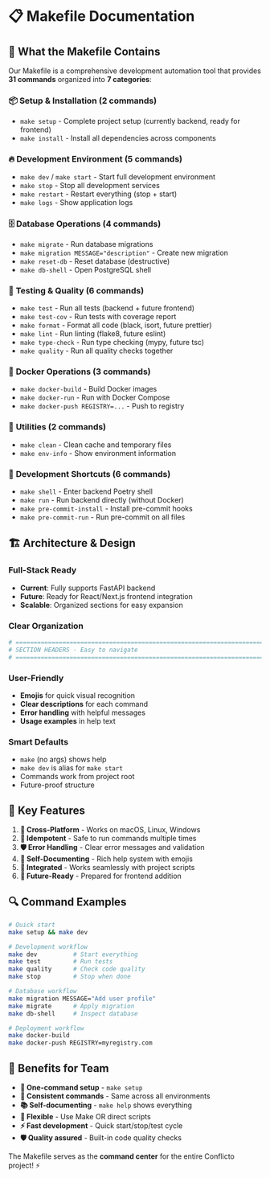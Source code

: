 # 📋 Makefile Documentation

## 🎯 What the Makefile Contains

Our Makefile is a comprehensive development automation tool that provides **31 commands** organized into **7 categories**:

### 📦 **Setup & Installation (2 commands)**
- `make setup` - Complete project setup (currently backend, ready for frontend)
- `make install` - Install all dependencies across components

### 🔥 **Development Environment (5 commands)**
- `make dev` / `make start` - Start full development environment
- `make stop` - Stop all development services
- `make restart` - Restart everything (stop + start)
- `make logs` - Show application logs

### 🗄️ **Database Operations (4 commands)**
- `make migrate` - Run database migrations
- `make migration MESSAGE="description"` - Create new migration
- `make reset-db` - Reset database (destructive)
- `make db-shell` - Open PostgreSQL shell

### 🧪 **Testing & Quality (6 commands)**
- `make test` - Run all tests (backend + future frontend)
- `make test-cov` - Run tests with coverage report
- `make format` - Format all code (black, isort, future prettier)
- `make lint` - Run linting (flake8, future eslint)
- `make type-check` - Run type checking (mypy, future tsc)
- `make quality` - Run all quality checks together

### 🐳 **Docker Operations (3 commands)**
- `make docker-build` - Build Docker images
- `make docker-run` - Run with Docker Compose
- `make docker-push REGISTRY=...` - Push to registry

### 🧹 **Utilities (2 commands)**
- `make clean` - Clean cache and temporary files
- `make env-info` - Show environment information

### 🔧 **Development Shortcuts (6 commands)**
- `make shell` - Enter backend Poetry shell
- `make run` - Run backend directly (without Docker)
- `make pre-commit-install` - Install pre-commit hooks
- `make pre-commit-run` - Run pre-commit on all files

## 🏗️ **Architecture & Design**

### **Full-Stack Ready**
- **Current**: Fully supports FastAPI backend
- **Future**: Ready for React/Next.js frontend integration
- **Scalable**: Organized sections for easy expansion

### **Clear Organization**
```makefile
# =============================================================================
# SECTION HEADERS - Easy to navigate
# =============================================================================
```

### **User-Friendly**
- **Emojis** for quick visual recognition
- **Clear descriptions** for each command
- **Error handling** with helpful messages
- **Usage examples** in help text

### **Smart Defaults**
- `make` (no args) shows help
- `make dev` is alias for `make start`
- Commands work from project root
- Future-proof structure

## 🎯 **Key Features**

1. **📱 Cross-Platform** - Works on macOS, Linux, Windows
2. **🔄 Idempotent** - Safe to run commands multiple times
3. **🛡️ Error Handling** - Clear error messages and validation
4. **📖 Self-Documenting** - Rich help system with emojis
5. **🔗 Integrated** - Works seamlessly with project scripts
6. **🚀 Future-Ready** - Prepared for frontend addition

## 🔍 **Command Examples**

```bash
# Quick start
make setup && make dev

# Development workflow
make dev          # Start everything
make test         # Run tests
make quality      # Check code quality
make stop         # Stop when done

# Database workflow
make migration MESSAGE="Add user profile"
make migrate      # Apply migration
make db-shell     # Inspect database

# Deployment workflow
make docker-build
make docker-push REGISTRY=myregistry.com
```

## 🎉 **Benefits for Team**

- **🚀 One-command setup** - `make setup`
- **🎯 Consistent commands** - Same across all environments
- **📚 Self-documenting** - `make help` shows everything
- **🔧 Flexible** - Use Make OR direct scripts
- **⚡ Fast development** - Quick start/stop/test cycle
- **🛡️ Quality assured** - Built-in code quality checks

The Makefile serves as the **command center** for the entire Conflicto project! ⚡
